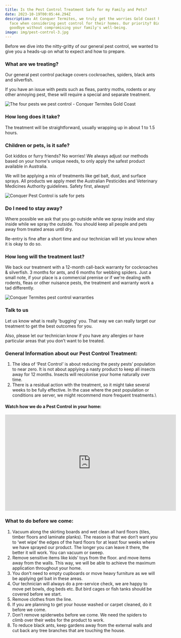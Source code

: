 ```yaml
---
title: Is the Pest Control Treatment Safe for my Family and Pets?
date: 2023-10-19T00:05:44.294Z
description: At Conquer Termites, we truly get the worries Gold Coast homeowners
  face when considering pest control for their homes. Our priority? Bidding bugs
  goodbye without compromising your family's well-being.
image: img/pest-control-3.jpg
---
```

Before we dive into the nitty-gritty of our general pest control, we wanted to give you a heads-up on what to expect and how to prepare. 

### What are we treating?

Our general pest control package covers cockroaches, spiders, black ants and silverfish. 

If you have an issue with pests such as fleas, pantry moths, rodents or any other annoying pest, these will require a special and separate treatment. 

![The four pests we pest control - Conquer Termites Gold Coast](img/4-types-of-insects-treated-with-our-general-pest-control-treatment.jpg)

### How long does it take?

The treatment will be straightforward, usually wrapping up in about 1 to 1.5 hours.

### Children or pets, is it safe?

Got kiddos or furry friends? No worries! We always adjust our methods based on your home's unique needs, to only apply the safest product available in Australia.

We will be applying a mix of treatments like gel bait, dust, and surface sprays. All products we apply meet the Australian Pesticides and Veterinary Medicines Authority guidelines. Safety first, always!

![Conquer Pest Control is safe for pets](img/conquer-termites-furry-friends.jpg)

### Do I need to stay away?

Where possible we ask that you go outside while we spray inside and stay inside while we spray the outside. You should keep all people and pets away from treated areas until dry. 

Re-entry is fine after a short time and our technician will let you know when it is okay to do so.

### How long will the treatment last?

We back our treatment with a 12-month call-back warranty for cockroaches & silverfish.       3 months for ants, and 6 months for webbing spiders. 
Just a small note, if your place is a commercial premise or if we're dealing with rodents, fleas or other nuisance pests, the treatment and warranty work a tad differently.

![Conquer Termites pest control warranties](img/pest-control-warranties-chart.jpg)

### Talk to us

Let us know what is really 'bugging' you. That way we can really target our treatment to get the best outcomes for you. 

Also, please let our technician know if you have any allergies or have particular areas that you don’t want to be treated.

### General Information about our Pest Control Treatment:

1. The idea of ‘Pest Control’ is about reducing the pesty pests’ population to near zero. It is not about applying a nasty product to keep all insects away for 12 months. Insects will recolonise your home naturally over time.
2. There is a residual action with the treatment, so it might take several weeks to be fully effective. In the case where the pest population or conditions are server, we might recommend more frequent treatments.\

#### Watch how we do a Pest Control in your home:

<iframe width="560" height="315" src="https://www.youtube.com/embed/OuGdMcjGAVY?si=NacB_OGuSUah_Dcm" title="YouTube video player" frameborder="0" allow="accelerometer; autoplay; clipboard-write; encrypted-media; gyroscope; picture-in-picture; web-share" allowfullscreen></iframe>

### What to do before we come:

1. Vacuum along the skirting boards and wet clean all hard floors (tiles, timber floors and laminate planks). The reason is that we don’t want you to ‘wet wipe’ the edges of the hard floors for at least four weeks where we have sprayed our product. 
   The longer you can leave it there, the better it will work. You can vacuum or sweep.  
2. Remove sensitive items like kids’ toys from the floor. and move items away from the walls. This way, we will be able to achieve the maximum application throughout your home. 
3. You don’t need to empty cupboards or move heavy furniture as we will be applying gel bait in these areas.
4. Our technician will always do a pre-service check, we are happy to move pet bowls, dog beds etc. But bird cages or fish tanks should be covered before we start.
5. Remove clothes from the line.
6. If you are planning to get your house washed or carpet cleaned, do it before we come. 
7. Don’t remove spiderwebs before we come. We need the spiders to climb over their webs for the product to work.
8. To reduce black ants, keep gardens away from the external walls and cut back any tree branches that are touching the house.